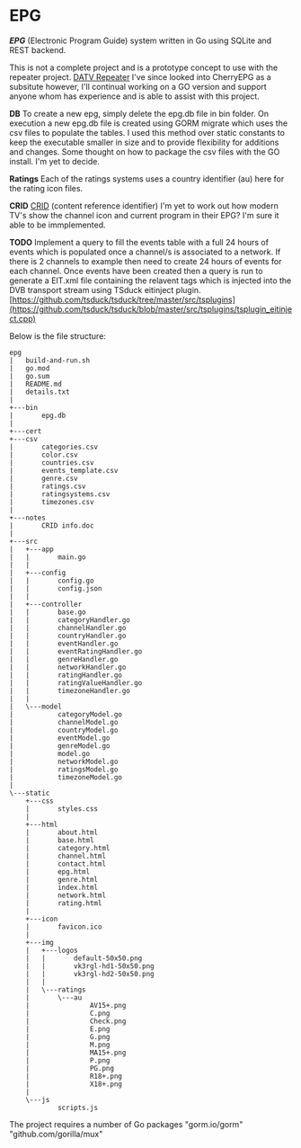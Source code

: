 # EPG
***EPG*** (Electronic Program Guide) system written in Go using SQLite and REST backend.

This is not a complete project and is a prototype concept to use with the repeater project.  [DATV Repeater](https://github.com/TVforME/Repeater)
I've since looked into CherryEPG as a subsitute however, I'll continual working on a GO version and support anyone whom has experience and is able to assist with this project.

**DB**
To create a new epg, simply delete the epg.db file in bin folder. On execution a new epg.db file is created using GORM migrate which uses the csv files to populate the tables.
I used this method over static constants to keep the executable smaller in size and to provide flexibility for additions and changes. Some thought on how to package the csv files with the GO install.
I'm yet to decide.

**Ratings**
Each of the ratings systems uses a country identifier (au) here for the rating icon files.

**CRID**
[CRID](https://en.wikipedia.org/wiki/Content_reference_identifier) (content reference identifier) 
I'm yet to work out how modern TV's show the channel icon and current program in their EPG? I'm sure it able to be immplemented.

**TODO**
Implement a query to fill the events table with a full 24 hours of events which is populated once a channel/s is associated to a network. If there is 2 channels to example then need to create 24 hours of events for each channel.
Once events have been created then a query is run to generate a EIT.xml file containing the relavent tags which is injected into the DVB transport stream using TSduck eitinject plugin.
[https://github.com/tsduck/tsduck/tree/master/src/tsplugins](https://github.com/tsduck/tsduck/blob/master/src/tsplugins/tsplugin_eitinject.cpp)


Below is the file structure:
```
epg
|   build-and-run.sh
|   go.mod
|   go.sum
|   README.md
|   details.txt
|   
+---bin
|       epg.db
|       
+---cert
+---csv
|       categories.csv
|       color.csv
|       countries.csv
|       events_template.csv
|       genre.csv
|       ratings.csv
|       ratingsystems.csv
|       timezones.csv
|       
+---notes
|       CRID info.doc
|       
+---src
|   +---app
|   |       main.go
|   |       
|   +---config
|   |       config.go
|   |       config.json
|   |       
|   +---controller
|   |       base.go
|   |       categoryHandler.go
|   |       channelHandler.go
|   |       countryHandler.go
|   |       eventHandler.go
|   |       eventRatingHandler.go
|   |       genreHandler.go
|   |       networkHandler.go
|   |       ratingHandler.go
|   |       ratingValueHandler.go
|   |       timezoneHandler.go
|   |       
|   \---model
|           categoryModel.go
|           channelModel.go
|           countryModel.go
|           eventModel.go
|           genreModel.go
|           model.go
|           networkModel.go
|           ratingsModel.go
|           timezoneModel.go
|           
\---static
    +---css
    |       styles.css
    |       
    +---html
    |       about.html
    |       base.html
    |       category.html
    |       channel.html
    |       contact.html
    |       epg.html
    |       genre.html
    |       index.html
    |       network.html
    |       rating.html
    |       
    +---icon
    |       favicon.ico
    |       
    +---img
    |   +---logos
    |   |       default-50x50.png
    |   |       vk3rgl-hd1-50x50.png
    |   |       vk3rgl-hd2-50x50.png
    |   |       
    |   \---ratings
    |       \---au
    |               AV15+.png
    |               C.png
    |               Check.png
    |               E.png
    |               G.png
    |               M.png
    |               MA15+.png
    |               P.png
    |               PG.png
    |               R18+.png
    |               X18+.png
    |               
    \---js
            scripts.js

```


The project requires a number of Go packages
"gorm.io/gorm"
"github.com/gorilla/mux"



